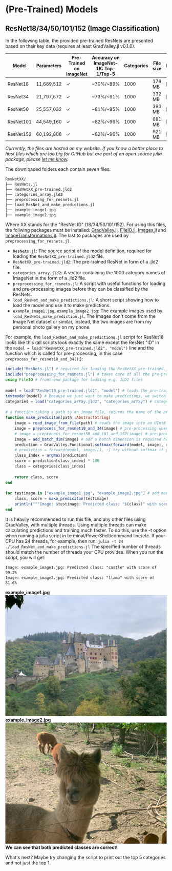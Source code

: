 # (Pre-Trained) Models

## ResNet18/34/50/101/152 (Image Classification)

In the following table, the provided pre-trained ResNets are presented based on their key data (requires at least GradValley.jl v0.1.0). 

| Model    | Parameters | Pre-Trained on ImageNet | Accuracy on ImageNet-1K: Top-1/Top-5 | Categories | File size    | Download                                                                  |
|----------|------------|-------------------------|--------------------------------------|-------------|--------------|---------------------------------------------------------------------------|
| ResNet18 | 11,689,512 | ✓                       | ~70%/~89%                            | 1000        | 178 MB        |   [Here](https://www.jst-projekte.de/downloads/resnets/ResNet18.zip)   |
| ResNet34 | 21,797,672 | ✓                       | ~73%/~91%                            | 1000        | 332 MB        |   [Here](https://www.jst-projekte.de/downloads/resnets/ResNet34.zip)   |
| ResNet50 | 25,557,032 | ✓                       | ~81%/~95%                            | 1000        | 390 MB        |   [Here](https://www.jst-projekte.de/downloads/resnets/ResNet50.zip)   |
| ResNet101 | 44,549,160 | ✓                       | ~82%/~96%                            | 1000        | 681 MB        |   [Here](https://www.jst-projekte.de/downloads/resnets/ResNet101.zip)   |
| ResNet152 | 60,192,808 | ✓                       | ~82%/~96%                            | 1000        | 921 MB        |   [Here](https://www.jst-projekte.de/downloads/resnets/ResNet152.zip)   |

*Currently, the files are hosted on my website. If you know a better place to host files which are too big for GitHub but are part of an open source julia package, please [let me know](https://github.com/jonas208/GradValley.jl/discussions/categories/ideas).*

The downloaded folders each contain seven files:
```
ResNetXX/
├── ResNets.jl
├── ResNetXX_pre-trained.jld2
├── categories_array.jld2
├── preprocessing_for_resnets.jl
├── load_ResNet_and_make_predictions.jl
├── example_image1.jpg
├── example_image2.jpg
```
Where XX stands for the "ResNet ID" (18/34/50/101/152). For using this files, the follwing packages must be installed: [GradValley.jl](https://github.com/jonas208/GradValley.jl), [FileIO.jl](https://github.com/JuliaIO/FileIO.jl), [Images.jl](https://github.com/JuliaImages/Images.jl) and [ImageTransformations.jl](https://github.com/JuliaImages/ImageTransformations.jl).
The last to packages are used by `preprocessing_for_resnets.jl`. 

- `ResNets.jl`: The [source script](https://github.com/jonas208/GradValley.jl/blob/main/tutorials/ResNets.jl) of the model definition, required for loading the `ResNetXX_pre-trained.jld2` file.
- `ResNetXX_pre-trained.jld2`: The pre-trained ResNet in form of a .jld2 file.
- `categories_array.jld2`: A vector containing the 1000 category names of ImageNet in the form of a .jld2 file.
- `preprocessing_for_resnets.jl`: A script with useful functions for loading and pre-processing images before they can be classified by the ResNets. 
- `load_ResNet_and_make_predictions.jl`: A short script showing how to load the model and use it to make predictions.
- `example_image1.jpg`, `example_image2.jpg`: The example images used by `load_ResNets_make_prediction.jl`. The images don't come from the Image Net dataset or similar, instead, the two images are from my personal photo gallery on my phone.

For example, the `load_ResNet_and_make_predictions.jl` script for ResNet18 looks like this (all scripts look exactly the same except the ResNet "ID" in the `model = load("ResNetXX_pre-trained.jld2", "model")` line and the function which is called for pre-processing, in this case `preprocess_for_resnet18_and_34()`.): 
```julia
include("ResNets.jl") # required for loading the ResNetXX_pre-trained.jld2 file
include("preprocessing_for_resnets.jl") # takes care of all the pre-processing of the images before they can be fed into the model
using FileIO # front-end package for loading e.g. JLD2 files 

model = load("ResNet18_pre-trained.jld2", "model") # loads the pre-trained ResNet18 into the variable model (model is a SequentialContainer)
testmode!(model) # because we just want to make predictions, we switch the mode to testing/evaluation mode
categories = load("categories_array.jld2", "categories_array") # categories is a vector containing all the 1000 classes of ImageNet

# a function taking a path to an image file, returns the name of the predicted class and the score in percent
function make_prediciton(path::AbstractString)
    image = read_image_from_file(path) # reads the image into an UInt8 3d-array of size (channels, height, width) where channels must be 3
    image = preprocess_for_resnet18_and_34(image) # pre-processing when using ResNet18/34
    # image = preprocess_for_resnet50_and_101_and_152(image) # pre-processing when using ResNet50/101/152
    image = add_batch_dim(image) # add a batch dimension is required before the image can be fed into the model, image is now a Float64 4d-array of size (1, channels, height, width) where channels must be 3
    prediction = GradValley.Functional.softmax(forward(model, image), dim=2)[1, :] # make the prediction (note that the first run can take a while because a lot of code has to get compiled at the first run)
    # prediction = forward(model, image)[1, :] try without softmax if you get NaN values using softmax (if the pictures have been prepared well by the pre-processing, this should not happen)
    class_index = argmax(prediction)
    score = prediction[class_index] * 100
    class = categories[class_index]

    return class, score
end

for testimage in ["example_image1.jpg", "example_image2.jpg"] # add more images here if you want 
    class, score = make_prediciton(testimage)
    println("""Image: $testimage: Predicted class: "$(class)" with score of $(round(score, digits=1))%""")
end
```
It is heavily recommended to run this file, and any other files using GradValley, with multiple threads. Using multiple threads can make calculating predictions and training much faster.
To do this, use the -t option when running a julia script in terminal/PowerShell/command line/etc.
If your CPU has 24 threads, for example, then run:
`julia -t 24 ./load_ResNet_and_make_predictions.jl`
The specified number of threads should match the number of threads your CPU provides. When you run the script, you will get:
```
Image: example_image1.jpg: Predicted class: "castle" with score of 99.2%
Image: example_image2.jpg: Predicted class: "llama" with score of 81.6%
```
**example_image1.jpg**
![The first example image used by load_ResNets_make_prediction.jl](./assets/example_image1.jpg)
**example_image2.jpg**
![The second example image used by load_ResNets_make_prediction.jl](./assets/example_image2.jpg)
**We can see that both predicted classes are correct!**

What's next? Maybe try changing the script to print out the top 5 categories and not just the top 1.